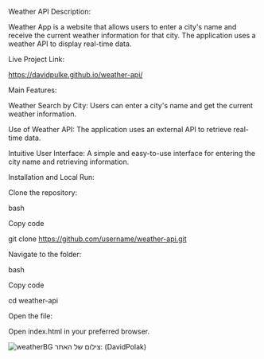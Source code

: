 Weather API Description:

Weather App is a website that allows users to enter a city's name and receive the current weather information for that city. The application uses a weather API to display real-time data.

Live Project Link:

https://davidpulke.github.io/weather-api/

Main Features:

Weather Search by City: Users can enter a city's name and get the current weather information.

Use of Weather API: The application uses an external API to retrieve real-time data.

Intuitive User Interface: A simple and easy-to-use interface for entering the city name and retrieving information.

Installation and Local Run:

Clone the repository:

bash

Copy code

git clone https://github.com/username/weather-api.git

Navigate to the folder:

bash

Copy code

cd weather-api

Open the file:

Open index.html in your preferred browser.


![weatherBG](https://github.com/user-attachments/assets/2ac3988c-48ee-4892-ac41-055b13642cd1)
צילום של האתר: (DavidPolak)
